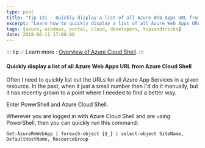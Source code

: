 ```yaml
---
type: post
title: "Tip 131 - Quickly display a list of all Azure Web Apps URL from Azure Cloud Shell"
excerpt: "Learn how to quickly display a list of all Azure Web Apps URL from Azure Cloud Shell"
tags: [azure, windows, portal, cloud, developers, tipsandtricks]
date: 2018-06-11 17:00:00
---
```


::: tip
:bulb: Learn more : [Overview of Azure Cloud Shell](https://docs.microsoft.com/azure/cloud-shell/overview?WT.mc_id=docs-azuredevtips-micrum).
:::

#### Quickly display a list of all Azure Web Apps URL from Azure Cloud Shell

Often I need to quickly list out the URLs for all Azure App Services in a given resource. In the past, when it just a small number then I'd do it manually, but it has recently grown to a point where I needed to find a better way. 

Enter PowerShell and Azure Cloud Shell. 

Wherever you are logged in with Azure Cloud Shell and are using PowerShell, then you can quickly run this command:

`Get-AzureRmWebApp | foreach-object {$_} | select-object SiteName, DefaultHostName, ResourceGroup`

<img :src="$withBase('/files/powershellallwebsites.png')">
